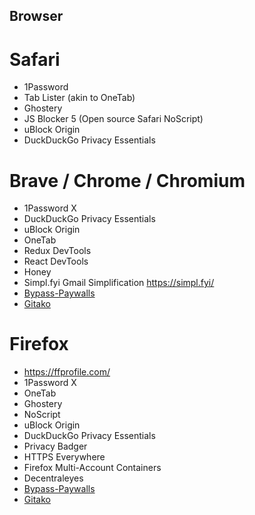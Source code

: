 ## Browser

# Safari

- 1Password
- Tab Lister (akin to OneTab)
- Ghostery
- JS Blocker 5 (Open source Safari NoScript)
- uBlock Origin
- DuckDuckGo Privacy Essentials

# Brave / Chrome / Chromium

- 1Password X
- DuckDuckGo Privacy Essentials
- uBlock Origin
- OneTab
- Redux DevTools
- React DevTools
- Honey
- Simpl.fyi Gmail Simplification https://simpl.fyi/
- [Bypass-Paywalls](https://github.com/iamadamdev/bypass-paywalls-chrome)
- [Gitako](https://github.com/EnixCoda/Gitako)

# Firefox

- https://ffprofile.com/
- 1Password X
- OneTab
- Ghostery
- NoScript
- uBlock Origin
- DuckDuckGo Privacy Essentials
- Privacy Badger
- HTTPS Everywhere
- Firefox Multi-Account Containers
- Decentraleyes
- [Bypass-Paywalls](https://github.com/iamadamdev/bypass-paywalls-chrome)
- [Gitako](https://github.com/EnixCoda/Gitako)
